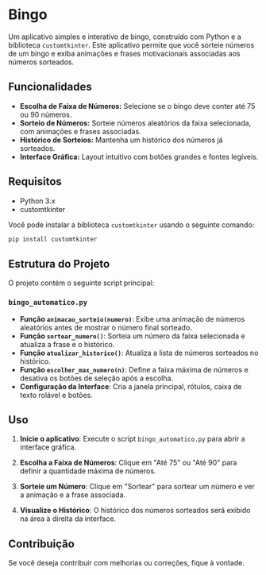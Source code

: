 # Bingo

Um aplicativo simples e interativo de bingo, construído com Python e a biblioteca `customtkinter`. Este aplicativo permite que você sorteie números de um bingo e exiba animações e frases motivacionais associadas aos números sorteados.

## Funcionalidades

- **Escolha de Faixa de Números:** Selecione se o bingo deve conter até 75 ou 90 números.
- **Sorteio de Números:** Sorteie números aleatórios da faixa selecionada, com animações e frases associadas.
- **Histórico de Sorteios:** Mantenha um histórico dos números já sorteados.
- **Interface Gráfica:** Layout intuitivo com botões grandes e fontes legíveis.

## Requisitos

- Python 3.x
- customtkinter

Você pode instalar a biblioteca `customtkinter` usando o seguinte comando:

```bash
pip install customtkinter
```

## Estrutura do Projeto

O projeto contém o seguinte script principal:

### `bingo_automatico.py`

- **Função `animacao_sorteio(numero)`**: Exibe uma animação de números aleatórios antes de mostrar o número final sorteado.
- **Função `sortear_numero()`**: Sorteia um número da faixa selecionada e atualiza a frase e o histórico.
- **Função `atualizar_historico()`**: Atualiza a lista de números sorteados no histórico.
- **Função `escolher_max_numero(n)`**: Define a faixa máxima de números e desativa os botões de seleção após a escolha.
- **Configuração da Interface**: Cria a janela principal, rótulos, caixa de texto rolável e botões.

## Uso

1. **Inicie o aplicativo**:
   Execute o script `bingo_automatico.py` para abrir a interface gráfica.

2. **Escolha a Faixa de Números**:
   Clique em "Até 75" ou "Até 90" para definir a quantidade máxima de números.

3. **Sorteie um Número**:
   Clique em "Sortear" para sortear um número e ver a animação e a frase associada.

4. **Visualize o Histórico**:
   O histórico dos números sorteados será exibido na área à direita da interface.

## Contribuição

Se você deseja contribuir com melhorias ou correções, fique à vontade.
